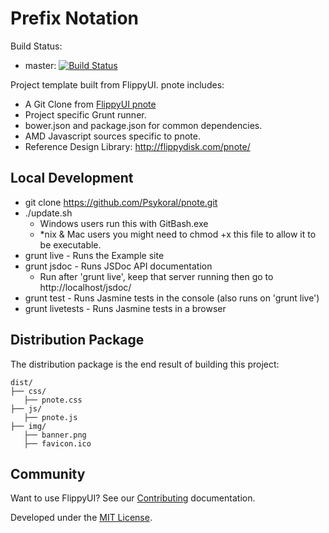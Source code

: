 Prefix Notation
====
Build Status:
- master: [![Build Status](http://build.flippydisk.com/buildStatus/icon?job=PNote)](http://build.flippydisk.com/job/PNote/)

Project template built from FlippyUI. pnote includes:

- A Git Clone from [FlippyUI pnote](https://github.com/Psykoral/pnote)
- Project specific Grunt runner.
- bower.json and package.json for common dependencies.
- AMD Javascript sources specific to pnote.
- Reference Design Library: http://flippydisk.com/pnote/

Local Development
-------
- git clone https://github.com/Psykoral/pnote.git
- ./update.sh
	- Windows users run this with GitBash.exe
	- *nix & Mac users you might need to chmod +x this file to allow it to be executable.
- grunt live - Runs the Example site
- grunt jsdoc - Runs JSDoc API documentation
	- Run after 'grunt live', keep that server running then go to http://localhost/jsdoc/
- grunt test - Runs Jasmine tests in the console (also runs on 'grunt live')
- grunt livetests - Runs Jasmine tests in a browser

Distribution Package
-------
The distribution package is the end result of building this project:

    dist/
    ├── css/
       ├── pnote.css
    ├── js/
       ├── pnote.js
    ├── img/
       ├── banner.png
       ├── favicon.ico

Community
-------

Want to use FlippyUI? See our [Contributing](https://github.com/Psykoral/pnote/blob/master/CONTRIBUTING.md) documentation.

Developed under the [MIT License](https://github.com/Psykoral/pnote/blob/master/LICENSE.txt).
